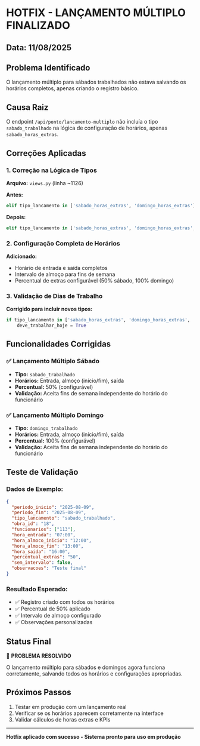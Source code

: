 # HOTFIX - LANÇAMENTO MÚLTIPLO FINALIZADO

## Data: 11/08/2025

## Problema Identificado
O lançamento múltiplo para sábados trabalhados não estava salvando os horários completos, apenas criando o registro básico.

## Causa Raiz
O endpoint `/api/ponto/lancamento-multiplo` não incluía o tipo `sabado_trabalhado` na lógica de configuração de horários, apenas `sabado_horas_extras`.

## Correções Aplicadas

### 1. Correção na Lógica de Tipos
**Arquivo:** `views.py` (linha ~1126)

**Antes:**
```python
elif tipo_lancamento in ['sabado_horas_extras', 'domingo_horas_extras']:
```

**Depois:**
```python
elif tipo_lancamento in ['sabado_horas_extras', 'domingo_horas_extras', 'sabado_trabalhado', 'domingo_trabalhado']:
```

### 2. Configuração Completa de Horários
**Adicionado:**
- Horário de entrada e saída completos
- Intervalo de almoço para fins de semana
- Percentual de extras configurável (50% sábado, 100% domingo)

### 3. Validação de Dias de Trabalho
**Corrigido para incluir novos tipos:**
```python
if tipo_lancamento in ['sabado_horas_extras', 'domingo_horas_extras', 'sabado_trabalhado', 'domingo_trabalhado', 'feriado_trabalhado']:
    deve_trabalhar_hoje = True
```

## Funcionalidades Corrigidas

### ✅ Lançamento Múltiplo Sábado
- **Tipo:** `sabado_trabalhado`
- **Horários:** Entrada, almoço (início/fim), saída
- **Percentual:** 50% (configurável)
- **Validação:** Aceita fins de semana independente do horário do funcionário

### ✅ Lançamento Múltiplo Domingo  
- **Tipo:** `domingo_trabalhado`
- **Horários:** Entrada, almoço (início/fim), saída
- **Percentual:** 100% (configurável)
- **Validação:** Aceita fins de semana independente do horário do funcionário

## Teste de Validação

### Dados de Exemplo:
```json
{
  "periodo_inicio": "2025-08-09",
  "periodo_fim": "2025-08-09",
  "tipo_lancamento": "sabado_trabalhado",
  "obra_id": "18",
  "funcionarios": ["113"],
  "hora_entrada": "07:00",
  "hora_almoco_inicio": "12:00", 
  "hora_almoco_fim": "13:00",
  "hora_saida": "16:00",
  "percentual_extras": "50",
  "sem_intervalo": false,
  "observacoes": "Teste final"
}
```

### Resultado Esperado:
- ✅ Registro criado com todos os horários
- ✅ Percentual de 50% aplicado
- ✅ Intervalo de almoço configurado
- ✅ Observações personalizadas

## Status Final
🎉 **PROBLEMA RESOLVIDO**

O lançamento múltiplo para sábados e domingos agora funciona corretamente, salvando todos os horários e configurações apropriadas.

## Próximos Passos
1. Testar em produção com um lançamento real
2. Verificar se os horários aparecem corretamente na interface
3. Validar cálculos de horas extras e KPIs

---
**Hotfix aplicado com sucesso - Sistema pronto para uso em produção**